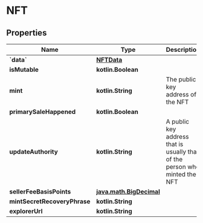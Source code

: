 
# NFT

## Properties
Name | Type | Description | Notes
------------ | ------------- | ------------- | -------------
**&#x60;data&#x60;** | [**NFTData**](NFTData.md) |  |  [optional]
**isMutable** | **kotlin.Boolean** |  |  [optional]
**mint** | **kotlin.String** | The public key address of the NFT  |  [optional]
**primarySaleHappened** | **kotlin.Boolean** |  |  [optional]
**updateAuthority** | **kotlin.String** | A public key address that is usually that of the person who minted the NFT  |  [optional]
**sellerFeeBasisPoints** | [**java.math.BigDecimal**](java.math.BigDecimal.md) |  |  [optional]
**mintSecretRecoveryPhrase** | **kotlin.String** |  |  [optional]
**explorerUrl** | **kotlin.String** |  |  [optional]



